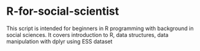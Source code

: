 # R-for-social-scientist
This script is intended for beginners in R programming with background in social sciences. It covers introduction to R, data structures, data manipulation with dplyr using ESS dataset
